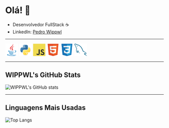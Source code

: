 # Olá! 👋

- Desenvolvedor FullStack ☕
- LinkedIn: [Pedro Wippwl](https://www.linkedin.com/in/pedrowippwldev)

---

<img src="https://raw.githubusercontent.com/devicons/devicon/master/icons/java/java-original.svg" width="40" />
<img src="https://raw.githubusercontent.com/devicons/devicon/master/icons/python/python-original.svg" width="40" />
<img src="https://raw.githubusercontent.com/devicons/devicon/master/icons/javascript/javascript-original.svg" width="40" />
<img src="https://raw.githubusercontent.com/devicons/devicon/master/icons/html5/html5-original.svg" width="40" />
<img src="https://raw.githubusercontent.com/devicons/devicon/master/icons/css3/css3-original.svg" width="40" />
<img src="https://raw.githubusercontent.com/devicons/devicon/master/icons/mysql/mysql-original.svg" width="40" />

---

## WIPPWL's GitHub Stats

![WIPPWL's GitHub stats](https://github-readme-stats.vercel.app/api?username=WIPPWL&show_icons=true&theme=radical)

---

## Linguagens Mais Usadas

![Top Langs](https://github-readme-stats.vercel.app/api/top-langs/?username=WIPPWL&layout=compact&theme=radical)
